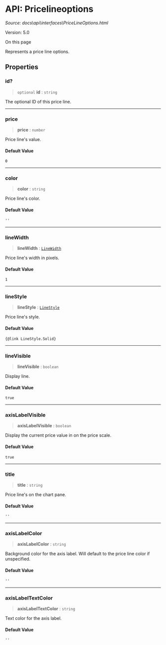 # API: Pricelineoptions

*Source: docs\api\interfaces\PriceLineOptions.html*

Version: 5.0

On this page

Represents a price line options.

## Properties[​](PriceLineOptions.html#properties "Direct link to Properties")

### id?[​](PriceLineOptions.html#id "Direct link to id?")

> `optional` **id** : `string`

The optional ID of this price line.

* * *

### price[​](PriceLineOptions.html#price "Direct link to price")

> **price** : `number`

Price line's value.

#### Default Value[​](PriceLineOptions.html#default-value "Direct link to Default Value")

`0`

* * *

### color[​](PriceLineOptions.html#color "Direct link to color")

> **color** : `string`

Price line's color.

#### Default Value[​](PriceLineOptions.html#default-value-1 "Direct link to Default Value")

`''`

* * *

### lineWidth[​](PriceLineOptions.html#linewidth "Direct link to lineWidth")

> **lineWidth** : [`LineWidth`](../type-aliases/LineWidth.md)

Price line's width in pixels.

#### Default Value[​](PriceLineOptions.html#default-value-2 "Direct link to Default Value")

`1`

* * *

### lineStyle[​](PriceLineOptions.html#linestyle "Direct link to lineStyle")

> **lineStyle** : [`LineStyle`](../enumerations/LineStyle.md)

Price line's style.

#### Default Value[​](PriceLineOptions.html#default-value-3 "Direct link to Default Value")
    
    
    {@link LineStyle.Solid}  
    

* * *

### lineVisible[​](PriceLineOptions.html#linevisible "Direct link to lineVisible")

> **lineVisible** : `boolean`

Display line.

#### Default Value[​](PriceLineOptions.html#default-value-4 "Direct link to Default Value")

`true`

* * *

### axisLabelVisible[​](PriceLineOptions.html#axislabelvisible "Direct link to axisLabelVisible")

> **axisLabelVisible** : `boolean`

Display the current price value in on the price scale.

#### Default Value[​](PriceLineOptions.html#default-value-5 "Direct link to Default Value")

`true`

* * *

### title[​](PriceLineOptions.html#title "Direct link to title")

> **title** : `string`

Price line's on the chart pane.

#### Default Value[​](PriceLineOptions.html#default-value-6 "Direct link to Default Value")

`''`

* * *

### axisLabelColor[​](PriceLineOptions.html#axislabelcolor "Direct link to axisLabelColor")

> **axisLabelColor** : `string`

Background color for the axis label. Will default to the price line color if unspecified.

#### Default Value[​](PriceLineOptions.html#default-value-7 "Direct link to Default Value")

`''`

* * *

### axisLabelTextColor[​](PriceLineOptions.html#axislabeltextcolor "Direct link to axisLabelTextColor")

> **axisLabelTextColor** : `string`

Text color for the axis label.

#### Default Value[​](PriceLineOptions.html#default-value-8 "Direct link to Default Value")

`''`
